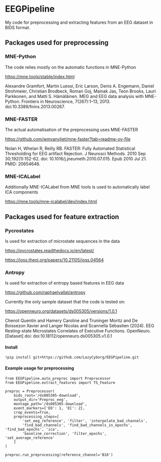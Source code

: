# EEGPipeline
My code for preprocessing and extracting features from an EEG dataset in BIDS format.

## Packages used for preprocessing

### MNE-Python
The code relies mostly on the automatic functions in MNE-Python 

https://mne.tools/stable/index.html

Alexandre Gramfort, Martin Luessi, Eric Larson, Denis A. Engemann, Daniel Strohmeier, Christian Brodbeck, Roman Goj, Mainak Jas, Teon Brooks, Lauri Parkkonen, and Matti S. Hämäläinen. MEG and EEG data analysis with MNE-Python. Frontiers in Neuroscience, 7(267):1–13, 2013. doi:10.3389/fnins.2013.00267.

### MNE-FASTER
The actual automatisation of the preprocessing uses MNE-FASTER

https://github.com/wmvanvliet/mne-faster?tab=readme-ov-file

Nolan H, Whelan R, Reilly RB. FASTER: Fully Automated Statistical Thresholding for EEG artifact Rejection. J Neurosci Methods. 2010 Sep 30;192(1):152-62. doi: 10.1016/j.jneumeth.2010.07.015. Epub 2010 Jul 21. PMID: 20654646.

### MNE-ICALabel
Additionally MNE-ICALabel from MNE tools is used to automatically label ICA components

https://mne.tools/mne-icalabel/dev/index.html


## Packages used for feature extraction

### Pycrostates
Is used for extraction of microstate sequences in the data

https://pycrostates.readthedocs.io/en/latest/

https://joss.theoj.org/papers/10.21105/joss.04564 

### Antropy
Is used for extraction of entropy based features in EEG data

https://github.com/raphaelvallat/antropy

Currently the only sample dataset that the code is tested on:

https://openneuro.org/datasets/ds005305/versions/1.0.1

Chenot Quentin and Hamery Caroline and Truninger Moritz and De Boissezon Xavier and Langer Nicolas and Scannella Sébastien (2024). EEG Resting-state Microstates Correlates of Executive Functions. OpenNeuro. [Dataset] doi: doi:10.18112/openneuro.ds005305.v1.0.1

#### Install

```
!pip install git+https://github.com/LazyCyborg/EEGPipeline.git
```
#### Example usage for preprocessing
```
from EEGPipeline.auto_preproc import Preprocessor
from EEGPipeline.extract_features import TS_Feature

preproc = Preprocessor(
    bids_root='/ds005305-download',
    output_dir='Preproc_eeg',
    montage_path='/ds005305-download',
    event_markers={'EO': 1, 'EC': 2},
    crop_events=True,
    preprocessing_steps=[
        'set_eeg_reference', 'filter', 'interpolate_bad_channels',
        'find_bad_channels', 'find_bad_channels_in_epochs', 'find_bad_epochs', 'ica',
        'baseline_correction', 'filter_epochs', 'set_average_reference'
    ]
)

preproc.run_preprocessing(reference_channel='B16')

```
